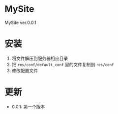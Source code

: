 # MySite
MySite ver.0.0.1

# 安装

1. 将文件解压到服务器相应目录
2. 把 ```res/conf/default_conf``` 里的文件复制到 ```res/conf```
3. 修改配置文件

# 更新

- 0.0.1: 第一个版本 
